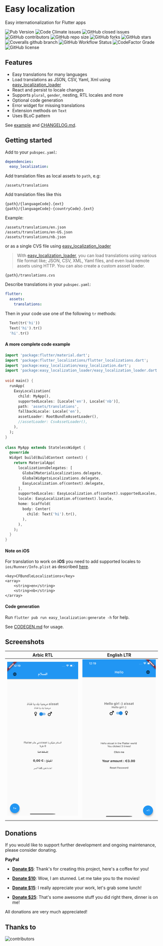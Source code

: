# Easy localization

Easy internationalization for Flutter apps

![Pub Version](https://img.shields.io/pub/v/easy_localization?style=flat-square)
![Code Climate issues](https://img.shields.io/github/issues/aissat/easy_localization?style=flat-square)
![GitHub closed issues](https://img.shields.io/github/issues-closed/aissat/easy_localization?style=flat-square)
![GitHub contributors](https://img.shields.io/github/contributors/aissat/easy_localization?style=flat-square)
![GitHub repo size](https://img.shields.io/github/repo-size/aissat/easy_localization?style=flat-square)
![GitHub forks](https://img.shields.io/github/forks/aissat/easy_localization?style=flat-square)
![GitHub stars](https://img.shields.io/github/stars/aissat/easy_localization?style=flat-square)
![Coveralls github branch](https://img.shields.io/coveralls/github/aissat/easy_localization/dev?style=flat-square)
![GitHub Workflow Status](https://img.shields.io/github/workflow/status/aissat/easy_localization/Flutter%20Tester?longCache=true&style=flat-square&logo=github)
![CodeFactor Grade](https://img.shields.io/codefactor/grade/github/aissat/easy_localization?style=flat-square)
![GitHub license](https://img.shields.io/github/license/aissat/easy_localization?style=flat-square)

## Features

- Easy translations for many languages
- Load translations as JSON, CSV, Yaml, Xml using [easy\_localization\_loader](https://github.com/aissat/easy_localization_loader)
- React and persist to locale changes
- Supports `plural`, `gender`, nesting, RTL locales and more
- Optional code generation
- Error widget for missing translations
- Extension methods on `Text`
- Uses BLoC pattern

See [example](example) and [CHANGELOG.md](CHANGELOG.md).

## Getting started

Add to your `pubspec.yaml`:

```yaml
dependencies:
  easy_localization:

```

Add translation files as local assets to `path`, e.g:

```
/assets/translations
```

Add translation files like this

```
{path}/{languageCode}.{ext}
{path}/{languageCode}-{countryCode}.{ext}
```

Example:

```
/assets/translations/en.json
/assets/translations/en-US.json
/assets/translations/nb.json
```

or as a single CVS file using [easy_localization_loader](https://github.com/aissat/easy_localization_loader)

> With [easy_localization_loader](https://github.com/aissat/easy_localization_loader), you can load translations using various file format like; JSON, CSV, XML, Yaml files, and even load remote assets using HTTP. You can also create a custom assset loader.

```
{path}/translations.cvs
```

Describe translations in your `pubspec.yaml`:

```yaml
flutter:
  assets:
    translations:
```

Then in your code use one of the following `tr` methods:

```dart
  Text(tr('hi'))
  Text('hi').tr()
  'hi'.tr()
```

#### A more complete code example

```dart
import 'package:flutter/material.dart';
import 'package:flutter_localizations/flutter_localizations.dart';
import 'package:easy_localization/easy_localization.dart';
import 'package:easy_localization_loader/easy_localization_loader.dart';

void main() {
  runApp(
    EasyLocalization(
      child: MyApp(),
      supportedLocales: [Locale('en'), Locale('nb')],
      path: 'assets/translations',
      fallbackLocale: Locale('en'),
      assetLoader: RootBundleAssetLoader(),
      //assetLoader: CsvAssetLoader(),
    ),
  );
}

class MyApp extends StatelessWidget {
  @override
  Widget build(BuildContext context) {
    return MaterialApp(
      localizationsDelegates: [
        GlobalMaterialLocalizations.delegate,
        GlobalWidgetsLocalizations.delegate,
        EasyLocalization.of(context).delegate,
      ],
      supportedLocales: EasyLocalization.of(context).supportedLocales,
      locale: EasyLocalization.of(context).locale,
      home: Scaffold(
        body: Center(
          child: Text('hi').tr(),
        ),
      ),
    );
  }
}
```

#### Note on **iOS**

For translation to work on **iOS** you need to add supported locales to 
`ios/Runner/Info.plist` as described [here](https://flutter.dev/docs/development/accessibility-and-localization/internationalization#specifying-supportedlocales).

```
<key>CFBundleLocalizations</key>
<array>
	<string>en</string>
	<string>nb</string>
</array>
```

#### Code generation

Run `flutter pub run easy_localization:generate -h` for help.

See [CODEGEN.md](CODEGEN.md) for usage.

## Screenshots

 Arbic RTL | English LTR
--- | ---
![](https://raw.githubusercontent.com/aissat/easy_localization/master/screenshots/Screenshot_ar.png)|![](https://raw.githubusercontent.com/aissat/easy_localization/master/screenshots/Screenshot_en.png)

## Donations

If you would like to support further development and ongoing maintenance, please consider donating.

**PayPal**

- **[Donate $5](https://paypal.me/aissatabdelwahab/5)**:
  Thank's for creating this project, here's a coffee for you!

- **[Donate $10](https://paypal.me/aissatabdelwahab/10)**:
  Wow, I am stunned. Let me take you to the movies!

- **[Donate $15](https://paypal.me/aissatabdelwahab/15)**:
  I really appreciate your work, let's grab some lunch!

- **[Donate $25](https://paypal.me/aissatabdelwahab/25)**:
  That's some awesome stuff you did right there, dinner is on me!

All donations are very much appreciated!

## Thanks to

![contributors](https://contributors-img.firebaseapp.com/image?repo=aissat/easy_localization)
<a href="https://github.com/aissat/easy_localization/graphs/contributors"></a>
